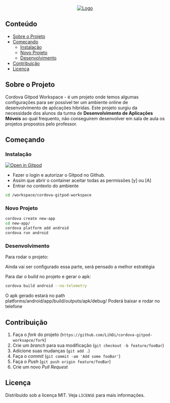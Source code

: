 <br />
<p align="center">
  <a href="https://www.gitpod.io/">
    <img src="https://upload.wikimedia.org/wikipedia/commons/thumb/3/3f/Gitpod-ddd.svg/512px-Gitpod-ddd.svg.png" alt="Logo">
  </a>
</p>

## Conteúdo

- [Sobre o Projeto](#sobre-o-projeto)
- [Começando](#come%C3%A7ando)
  - [Instalação](#instala%C3%A7%C3%A3o)
  - [Novo Projeto](#novo-projeto)
  - [Desenvolvimento](#desenvolvimento)
- [Contribuição](#contribui%C3%A7%C3%A3o)
- [Licença](#licen%C3%A7a)


## Sobre o Projeto

Cordova Gitpod Workspace - é um projeto onde temos algumas configurações para ser possível ter um ambiente online de desenvolvimento de aplicações híbridas.
Este projeto surgiu da necessidade dos alunos da turma de **Desenvolvimento de Aplicações Móveis** ao qual frequento, não conseguirem desenvolver em sala de aula os projetos propostos pelo professor.

## Começando

### Instalação

[![Open in Gitpod](https://gitpod.io/button/open-in-gitpod.svg)](https://gitpod.io#snapshot/fc94aead-d9bb-41f5-98fc-a2fc58c3c9a0)

- Fazer o login e autorizar o Gitpod no Github.
- Assim que abrir o container aceitar todas as permissões [y] ou [A]
- Entrar no contexto do ambiente

```sh
cd /workspace/cordova-gitpod-workspace
```

### Novo Projeto

```sh
cordova create new-app
cd new-app/
cordova platform add android
cordova run android
```
### Desenvolvimento

Para rodar o projeto:

Ainda vai ser configurado essa parte, será pensado a melhor estratégia

Para dar o build no projeto e gerar o apk:

```sh
cordova build android --no-telemetry
```
O apk gerado estará no path platforms/android/app/build/outputs/apk/debug/
Poderá baixar e rodar no telefone


## Contribuição

1. Faça o _fork_ do projeto (`https://github.com/LihDi/cordova-gitpod-worksapce/fork`)
2. Crie um _branch_ para sua modificação (`git checkout -b feature/fooBar`)
3. Adicione suas mudanças (`git add .`)
4. Faça o _commit_ (`git commit -am 'Add some fooBar'`)
5. Faça o _Push_ (`git push origin feature/fooBar`)
6. Crie um novo _Pull Request_

## Licença

Distribuído sob a licença MIT. Veja `LICENSE` para mais informações.
